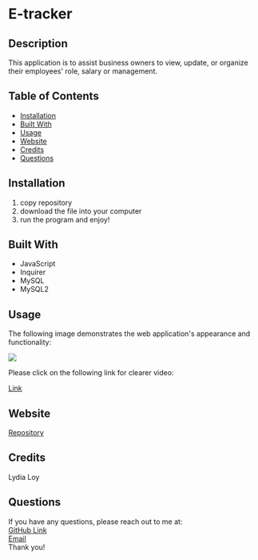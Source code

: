 # E-tracker

## Description
This application is to assist business owners to view, update, or organize their employees' role, salary or management.


## Table of Contents
* [Installation](#installation)
* [Built With](#builtwith)
* [Usage](#usage)
* [Website](#website)
* [Credits](#credits)
* [Questions](#questions)

## Installation 
  1. copy repository
  2. download the file into your computer
  3. run the program and enjoy!

## Built With
* JavaScript
* Inquirer
* MySQL
* MySQL2

  
## Usage 
The following image demonstrates the web application's appearance and functionality:
<p><img src="./public/assets/Memo-for-Yall.gif"/></p>
Please click on the following link for clearer video:
<p><a href="https://watch.screencastify.com/v/TpKxhN8c6zK1JIz556NQ">Link</a></p>

## Website
[Repository](https://github.com/flowingcityloy/E-tracker)

## Credits

Lydia Loy
    
## Questions
  
  If you have any questions, please reach out to me at:<br>
  <a href="https://github.com/flowingcityloy">GitHub Link</a><br>
  <a href="mailto:lydia_art@yahoo.com">Email</a><br>
  Thank you!
    
